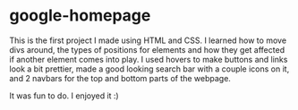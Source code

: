 # google-homepage

This is the first project I made using HTML and CSS. I learned how to move divs around, the types of positions for elements and how they get affected if another element comes into play. I used hovers to make buttons and links look a bit prettier, made a good looking search bar with a couple icons on it, and 2 navbars for the top and bottom parts of the webpage.

It was fun to do. I enjoyed it :)
